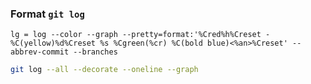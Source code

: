 ### Format `git log`

`lg = log --color --graph --pretty=format:'%Cred%h%Creset -%C(yellow)%d%Creset %s %Cgreen(%cr) %C(bold blue)<%an>%Creset' --abbrev-commit --branches`

```bash
git log --all --decorate --oneline --graph
```
